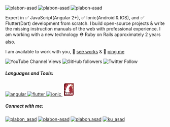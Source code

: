 <img src="https://img.shields.io/static/v1?label=Version&message=1.0.0&color=success" alt="plabon-asad" /> <img src="https://komarev.com/ghpvc/?username=plabon-asad&label=Profile%20views&color=success&style=flat" alt="plabon-asad" /> <img src="https://img.shields.io/static/v1?label=licence&message=MIT&color=blue" alt="plabon-asad" />


Expert in ✅ JavaScript(Angular 2+), ✅ Ionic(Android & IOS), and ✅ Flutter(Dart) development from scratch. I build open-source projects & write the missing instruction manuals of the web with professional experience. I am working with a new technology ⛑️ Ruby on Rails approximately 2 years also.

I am available to work with you, 🔸 [see works](https://www.fiverr.com/plabon_asad) & 🔹 [ping me](https://linkedin.com/in/plabon-asad)

<!-- <p>&nbsp;<img align="center" src="https://github-readme-stats.vercel.app/api?username=plabon-asad&show_icons=true&locale=en" alt="plabon-asad" /></p> -->

![YouTube Channel Views](https://img.shields.io/youtube/channel/views/UC1POl6JvACP_Vp8cVc2RDhA?style=social)
![GitHub followers](https://img.shields.io/github/followers/plabon-asad?style=social)
![Twitter Follow](https://img.shields.io/twitter/follow/plabon_asad?style=social)

<!-- <h5 align="left">Best products | I am proud for these works as well</h5>

[![](https://img.shields.io/badge/-🧬%20My%20Website-333)](https://github.com/adamalston/v2)
[![](https://img.shields.io/badge/-🦠%20COVID‑19%20Dashboard-333)](https://github.com/adamalston/COVID-19-Dashboard)
[![](https://img.shields.io/badge/-📝%20Summarizer-333)](https://github.com/adamalston/Summarizer)
[![](https://img.shields.io/badge/-🔬%20Overwatch-333)](https://github.com/adamalston/overwatch)
[![](https://img.shields.io/badge/-🛰%20KubeSat-333)](https://github.com/adamalston/kubesat)
[![](https://img.shields.io/badge/-🔊%20Voice%20Poker-333)](https://github.com/adamalston/Poker)
[![](https://img.shields.io/badge/-🗺%20PokémonGo%20Map-000)](https://github.com/adamalston/PokemonGo-Map)
 -->
<h5 align="left">Languages and Tools:</h5>
<p align="left"> <a href="https://angular.io" target="_blank" rel="noreferrer"> <img src="https://angular.io/assets/images/logos/angular/angular.svg" alt="angular" width="40" height="40"/> </a> <a href="https://flutter.dev" target="_blank" rel="noreferrer"> <img src="https://www.vectorlogo.zone/logos/flutterio/flutterio-icon.svg" alt="flutter" width="40" height="40"/> </a> <a href="https://ionicframework.com" target="_blank" rel="noreferrer"> <img src="https://upload.wikimedia.org/wikipedia/commons/d/d1/Ionic_Logo.svg" alt="ionic" width="40" height="40"/> </a> <a href="https://rubyonrails.org" target="_blank" rel="noreferrer"> <img src="https://raw.githubusercontent.com/devicons/devicon/master/icons/rails/rails-original-wordmark.svg" alt="rails" width="40" height="40"/> </a> </p>

<h5 align="left">Connect with me:</h5>
<p align="left">
<a href="https://twitter.com/plabon_asad" target="blank"><img align="center" src="https://raw.githubusercontent.com/rahuldkjain/github-profile-readme-generator/master/src/images/icons/Social/twitter.svg" alt="plabon_asad" height="30" width="40" /></a>
<a href="https://linkedin.com/in/plabon-asad" target="blank"><img align="center" src="https://raw.githubusercontent.com/rahuldkjain/github-profile-readme-generator/master/src/images/icons/Social/linked-in-alt.svg" alt="plabon-asad" height="30" width="40" /></a>
<a href="https://fb.com/plabon.asad" target="blank"><img align="center" src="https://raw.githubusercontent.com/rahuldkjain/github-profile-readme-generator/master/src/images/icons/Social/facebook.svg" alt="plabon.asad" height="30" width="40" /></a>
<a href="https://instagram.com/ku_asad" target="blank"><img align="center" src="https://raw.githubusercontent.com/rahuldkjain/github-profile-readme-generator/master/src/images/icons/Social/instagram.svg" alt="ku_asad" height="30" width="40" /></a>
</p>

<!-- <p><img align="left" src="https://github-readme-stats.vercel.app/api/top-langs?username=plabon-asad&show_icons=true&locale=en&layout=compact" alt="plabon-asad" /></p> -->


<!-- <p align="left"> <a href="https://twitter.com/plabon_asad" target="blank"><img src="https://img.shields.io/twitter/follow/plabon_asad?logo=twitter&style=for-the-badge" alt="plabon_asad" /></a> </p> -->

<!-- <h5 align="left">Connect with me:</h5>
[Link](https://dev.to/supritha/how-to-have-an-awesome-github-profile-1969)
[Link](https://github.com/abhisheknaiidu/awesome-github-profile-readme) -->
